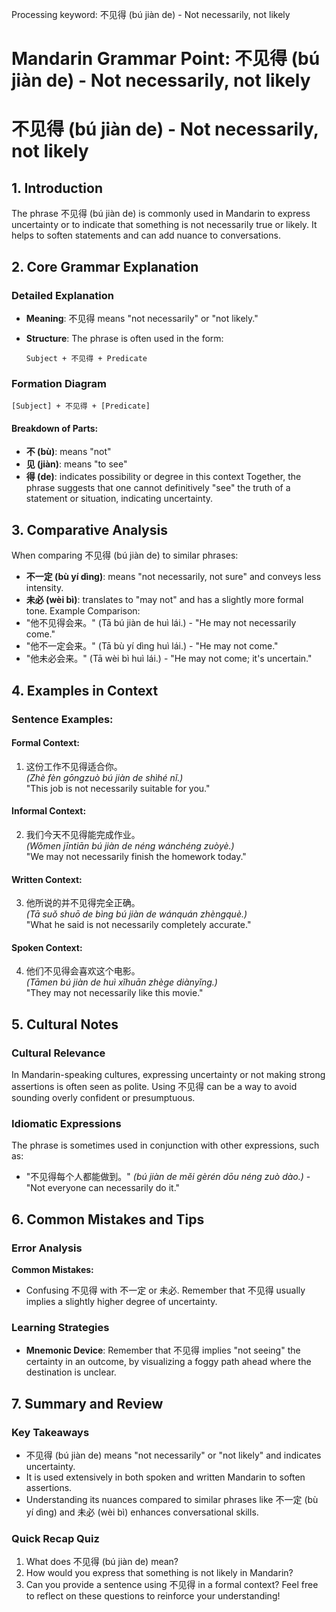 Processing keyword: 不见得 (bú jiàn de) - Not necessarily, not likely
# Mandarin Grammar Point: 不见得 (bú jiàn de) - Not necessarily, not likely
# 不见得 (bú jiàn de) - Not necessarily, not likely
## 1. Introduction
The phrase 不见得 (bú jiàn de) is commonly used in Mandarin to express uncertainty or to indicate that something is not necessarily true or likely. It helps to soften statements and can add nuance to conversations.
## 2. Core Grammar Explanation
### Detailed Explanation
- **Meaning**: 不见得 means "not necessarily" or "not likely."
- **Structure**: The phrase is often used in the form:
  
  ```
  Subject + 不见得 + Predicate
  ```
### Formation Diagram
```
[Subject] + 不见得 + [Predicate]
```
#### Breakdown of Parts:
- **不 (bù)**: means "not" 
- **见 (jiàn)**: means "to see"
- **得 (de)**: indicates possibility or degree in this context
Together, the phrase suggests that one cannot definitively "see" the truth of a statement or situation, indicating uncertainty.
## 3. Comparative Analysis
When comparing 不见得 (bú jiàn de) to similar phrases:
- **不一定 (bù yí dìng)**: means "not necessarily, not sure" and conveys less intensity. 
- **未必 (wèi bì)**: translates to "may not" and has a slightly more formal tone.
Example Comparison:
- "他不见得会来。" (Tā bú jiàn de huì lái.) - "He may not necessarily come."
- "他不一定会来。" (Tā bù yí dìng huì lái.) - "He may not come."
- "他未必会来。" (Tā wèi bì huì lái.) - "He may not come; it's uncertain."
## 4. Examples in Context
### Sentence Examples:
#### Formal Context:
1. 这份工作不见得适合你。  
   *(Zhè fèn gōngzuò bú jiàn de shìhé nǐ.)*  
   "This job is not necessarily suitable for you."
#### Informal Context:
2. 我们今天不见得能完成作业。  
   *(Wǒmen jīntiān bú jiàn de néng wánchéng zuòyè.)*  
   "We may not necessarily finish the homework today."
#### Written Context:
3. 他所说的并不见得完全正确。  
   *(Tā suǒ shuō de bìng bú jiàn de wánquán zhèngquè.)*  
   "What he said is not necessarily completely accurate."
#### Spoken Context:
4. 他们不见得会喜欢这个电影。  
   *(Tāmen bú jiàn de huì xǐhuān zhège diànyǐng.)*  
   "They may not necessarily like this movie."
## 5. Cultural Notes
### Cultural Relevance
In Mandarin-speaking cultures, expressing uncertainty or not making strong assertions is often seen as polite. Using 不见得 can be a way to avoid sounding overly confident or presumptuous.
### Idiomatic Expressions
The phrase is sometimes used in conjunction with other expressions, such as:
- "不见得每个人都能做到。" *(bú jiàn de měi gèrén dōu néng zuò dào.)* - "Not everyone can necessarily do it."
## 6. Common Mistakes and Tips
### Error Analysis
**Common Mistakes:**
- Confusing 不见得 with 不一定 or 未必. Remember that 不见得 usually implies a slightly higher degree of uncertainty.
### Learning Strategies
- **Mnemonic Device**: Remember that 不见得 implies "not seeing" the certainty in an outcome, by visualizing a foggy path ahead where the destination is unclear.
## 7. Summary and Review
### Key Takeaways
- 不见得 (bú jiàn de) means "not necessarily" or "not likely" and indicates uncertainty.
- It is used extensively in both spoken and written Mandarin to soften assertions.
- Understanding its nuances compared to similar phrases like 不一定 (bù yí dìng) and 未必 (wèi bì) enhances conversational skills.
### Quick Recap Quiz
1. What does 不见得 (bú jiàn de) mean?
2. How would you express that something is not likely in Mandarin?
3. Can you provide a sentence using 不见得 in a formal context? 
Feel free to reflect on these questions to reinforce your understanding!
